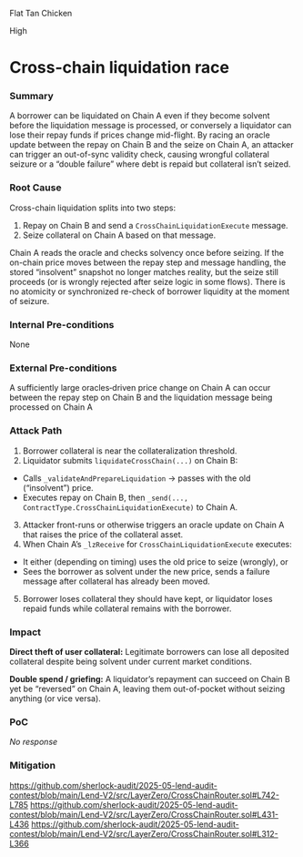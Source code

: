 Flat Tan Chicken

High

# Cross-chain liquidation race

### Summary

A borrower can be liquidated on Chain A even if they become solvent before the liquidation message is processed, or conversely a liquidator can lose their repay funds if prices change mid-flight. By racing an oracle update between the repay on Chain B and the seize on Chain A, an attacker can trigger an out-of-sync validity check, causing wrongful collateral seizure or a “double failure” where debt is repaid but collateral isn’t seized.

### Root Cause

Cross-chain liquidation splits into two steps:

1. Repay on Chain B and send a `CrossChainLiquidationExecute` message.
2. Seize collateral on Chain A based on that message.

Chain A reads the oracle and checks solvency once before seizing. If the on-chain price moves between the repay step and message handling, the stored “insolvent” snapshot no longer matches reality, but the seize still proceeds (or is wrongly rejected after seize logic in some flows). There is no atomicity or synchronized re-check of borrower liquidity at the moment of seizure.

### Internal Pre-conditions

None

### External Pre-conditions

A sufficiently large oracles‐driven price change on Chain A can occur between the repay step on Chain B and the liquidation message being processed on Chain A

### Attack Path

1. Borrower collateral is near the collateralization threshold.
2. Liquidator submits `liquidateCrossChain(...)` on Chain B:
- Calls `_validateAndPrepareLiquidation` → passes with the old (“insolvent”) price.
- Executes repay on Chain B, then `_send(..., ContractType.CrossChainLiquidationExecute)` to Chain A.
3. Attacker front-runs or otherwise triggers an oracle update on Chain A that raises the price of the collateral asset.
4. When Chain A’s `_lzReceive` for `CrossChainLiquidationExecute` executes:
- It either (depending on timing) uses the old price to seize (wrongly), or
- Sees the borrower as solvent under the new price, sends a failure message after collateral has already been moved.
5. Borrower loses collateral they should have kept, or liquidator loses repaid funds while collateral remains with the borrower.

### Impact

**Direct theft of user collateral:** Legitimate borrowers can lose all deposited collateral despite being solvent under current market conditions.

**Double spend / griefing:** A liquidator’s repayment can succeed on Chain B yet be “reversed” on Chain A, leaving them out-of-pocket without seizing anything (or vice versa).

### PoC

_No response_

### Mitigation

https://github.com/sherlock-audit/2025-05-lend-audit-contest/blob/main/Lend-V2/src/LayerZero/CrossChainRouter.sol#L742-L785
https://github.com/sherlock-audit/2025-05-lend-audit-contest/blob/main/Lend-V2/src/LayerZero/CrossChainRouter.sol#L431-L436
https://github.com/sherlock-audit/2025-05-lend-audit-contest/blob/main/Lend-V2/src/LayerZero/CrossChainRouter.sol#L312-L366
